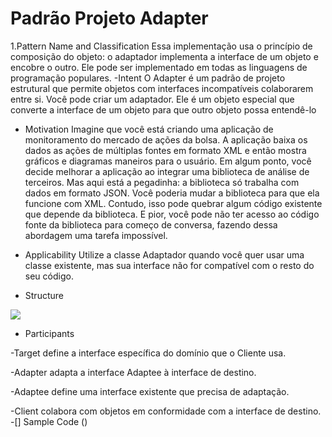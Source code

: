 # Padrão Projeto Adapter
1.Pattern Name and Classification
Essa implementação usa o princípio de composição do objeto: o adaptador implementa a interface de um objeto e encobre o outro. Ele pode ser implementado em todas as linguagens de programação populares.
  -Intent
  O Adapter é um padrão de projeto estrutural que permite objetos com interfaces incompatíveis colaborarem entre si.
  Você pode criar um adaptador. Ele é um objeto especial que converte a interface de um objeto para que outro objeto possa entendê-lo
  - Motivation
    Imagine que você está criando uma aplicação de monitoramento do mercado de ações da bolsa. A aplicação baixa os dados as ações de múltiplas fontes em formato XML e então mostra gráficos e diagramas maneiros para o usuário.
Em algum ponto, você decide melhorar a aplicação ao integrar uma biblioteca de análise de terceiros. Mas aqui está a pegadinha: a biblioteca só trabalha com dados em formato JSON.
Você poderia mudar a biblioteca para que ela funcione com XML. Contudo, isso pode quebrar algum código existente que depende da biblioteca. E pior, você pode não ter acesso ao código fonte da biblioteca para começo de conversa, fazendo dessa abordagem uma tarefa impossível.  
  - Applicability
     Utilize a classe Adaptador quando você quer usar uma classe existente, mas sua interface não for compatível com o resto do seu código.
  
  - Structure 
  
  ![](https://refactoring.guru/images/patterns/diagrams/adapter/example.png)
  
  - Participants
  
   -Target define a interface específica do domínio que o Cliente usa.
   
   -Adapter adapta a interface Adaptee à interface de destino.
   
   -Adaptee define uma interface existente que precisa de adaptação.
   
   -Client colabora com objetos em conformidade com a interface de destino.
  -[] Sample Code ()
